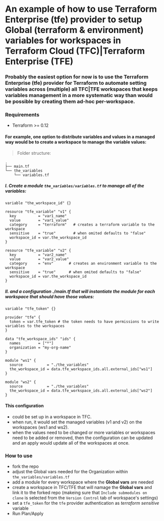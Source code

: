 # An example of how to use Terraform Enterprise (tfe) provider to setup Global (terraform & environment) variables for workspaces in Terraform Cloud (TFC)|Terraform Enterprise (TFE)

### Probably the easiest option for now is to use the Terraform Enterprise (tfe) provider for Terraform to automate setting variables across (multiple) all TFC|TFE workspaces that keeps variables management in a more systematic way than would be possible by creating them ad-hoc per-workspace.

### Requirements

- Terraform >= 0.12

#### For example, one option to distribute variables and values in a managed way would be to create a workspace to manage the variable values:

> Folder structure:

```
.
├── main.tf
└── the_variables
    └── variables.tf
```    

##### I. Create a module `the_variables/variables.tf` to manage all of the variables:

```
variable "the_workspace_id" {}

resource "tfe_variable" "v1" {
  key          = "var1_name"
  value        = "var1_value"
  category     = "terraform"   # creates a terraform variable to the workspace
  sensitive    = "true"        # when omited defaults to "false"
  workspace_id = var.the_workspace_id
}

resource "tfe_variable" "v2" {
  key          = "var2_name"
  value        = "var2_value"
  category     = "env"       # creates an environment variable to the workspace
  sensitive    = "true"      # when omited defaults to "false"
  workspace_id = var.the_workspace_id
}
```

##### II. and a configuration ./main.tf that will instantiate the module for each workspace that should have those values:

```
variable "tfe_token" {}

provider "tfe" {
  token = var.tfe_token # the token needs to have permissions to write variables to the workspaces
}

data "tfe_workspace_ids" "ids" {
  names        = ["*"]
  organization = "my-org-name"
}

module "ws1" {
  source           = "./the_variables"
  the_workspace_id = data.tfe_workspace_ids.all.external_ids["ws1"]
}

module "ws2" {
  source           = "./the_variables"
  the_workspace_id = data.tfe_workspace_ids.all.external_ids["ws2"]
}
```

#### This configuration 

- could be set up in a workspace in TFC. 
- when run, it would set the managed variables (v1 and v2) on the workspaces (ws1 and ws2). 
- when the values need to be changed or more variables or workspaces need to be added or removed, then the configuration can be updated and an apply would update all of the workspaces at once.

### How to use

- fork the repo
- adjust the Global vars needed for the Organization within `the_variables/variables.tf`
- add a module for every workspace where the __Global vars__ are needed
- create a workspace in TFC/TFE that will namage the __Global vars__ and link it to the forked repo (makeing sure that `Include submodules on clone` is selected from the `Version Control` tab of workspace's settings)
- set a `tfe_token` for the `tfe` provider authentication as _terraform sensitive_ variable
- Run Plan/Apply
